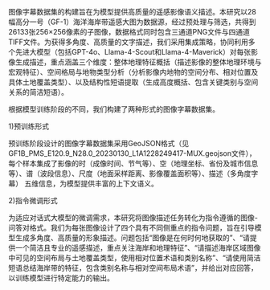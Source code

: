 图像字幕数据集的构建旨在为模型提供高质量的遥感影像语义描述。本研究以28幅高分一号（GF-1）海洋海岸带遥感大图为数据源，经过预处理与筛选，共得到26133张256×256像素的子图像，数据格式同时包含三通道PNG文件与四通道TIFF文件。为获得多角度、高质量的文字描述，我们采用集成策略，协同利用多个先进大模型（包括GPT-4o、Llama-4-Scout和Llama-4-Maverick）对每张影像生成描述，重点涵盖三个维度：整体地理特征概括（描述影像的整体地理环境与宏观特征）、空间格局与地物类型分析（分析影像内地物的空间分布、相对位置及具体土地覆盖类型）、以及结构性短语提取（生成高度概括、包含关键类别与空间关系的简洁短语）。

根据模型训练阶段的不同，我们构建了两种形式的图像字幕数据集。

1)预训练形式


预训练阶段设计的图像字幕数据集采用GeoJSON格式（见GF1B_PMS_E120.9_N28.0_20230130_L1A1228249417-MUX.geojson文件），每个样本集成了影像的时（成像时间、节气等）、空（地理坐标、省份及城市信息等）、谱（波段信息）、尺度（地面采样距离、影像覆盖面积等）、描述（多角度字幕） 五维信息，为模型提供丰富的上下文语义。


2)指令微调形式


为适应对话式大模型的微调需求，本研究将图像描述任务转化为指令遵循的图像-问答对格式。我们为每张图像设计了四个具有不同侧重点的指令问题，旨在引导模型生成多角度、高质量的形象描述。问题包括“图像是在何时何地获取的”、“请提供一个简洁且专业的遥感描述，重点关注海岸和地理特征”、“请描述海岸区域图像中可见的空间布局与土地覆盖类型，使用相对位置术语和类别名称”、“请使用简洁短语总结海岸带的特征，包含类别名称与相对空间布局术语”，并给出对应回答，以训练模型进行特定能力的输出。
